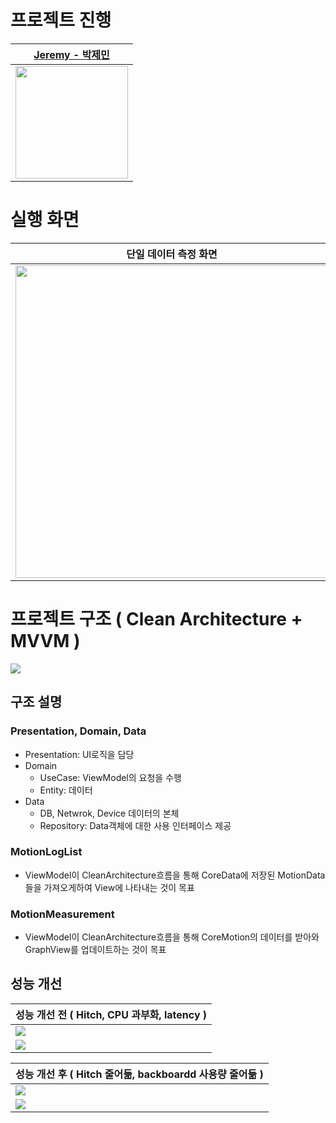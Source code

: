 
# 프로젝트 진행
| [Jeremy - 박제민](https://github.com/yjjem) |
| :--------: |
| <a href="https://github.com/yjjem"><img width="180px" src="https://i.imgur.com/RbVTB47.jpg"></a>     |

# 실행 화면

| 단일 데이터 측정 화면 |
| -------- |
| <img src="https://i.imgur.com/bXK8pEx.gif" height="500px"/> |

# 프로젝트 구조 ( Clean Architecture + MVVM )
![](https://i.imgur.com/7w40P4l.png)

## 구조 설명 

### Presentation, Domain, Data
- Presentation: UI로직을 담당
- Domain
    - UseCase: ViewModel의 요청을 수행
    - Entity: 데이터
- Data
    - DB, Netwrok, Device 데이터의 본체
    - Repository: Data객체에 대한 사용 인터페이스 제공

### MotionLogList
- ViewModel이 CleanArchitecture흐름을 통해 CoreData에 저장된 MotionData들을 가져오게하여 View에 나타내는 것이 목표

### MotionMeasurement
- ViewModel이 CleanArchitecture흐름을 통해 CoreMotion의 데이터를 받아와 GraphView를 업데이트하는 것이 목표



## 성능 개선

| 성능 개선 전 ( Hitch, CPU 과부화, latency ) |
| -------- |
| ![](https://i.imgur.com/TZ4cNRJ.jpg)     |
| ![](https://i.imgur.com/FoYrF8i.png) |

| 성능 개선 후 ( Hitch 줄어듦, backboardd 사용량 줄어듦 ) |
| -------- |
| ![](https://i.imgur.com/PskuHEc.jpg) |
| ![](https://i.imgur.com/optcb1o.png) |
